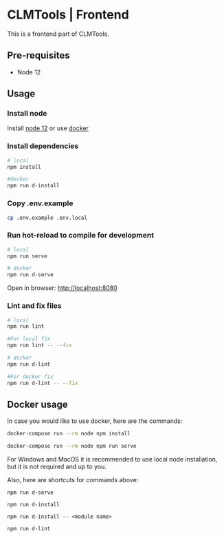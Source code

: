 # CLMTools | Frontend

This is a frontend part of CLMTools.

## Pre-requisites

- Node 12

## Usage

### Install node

Install [node 12](https://nodejs.org/en/) or use [docker](#docker-usage)


### Install dependencies

```bash
# local
npm install

#docker
npm run d-install
```

### Copy .env.example

```bash
cp .env.example .env.local
```

### Run hot-reload to compile for development

```bash
# local
npm run serve

# docker
npm run d-serve
```

Open in browser: [http://localhost:8080](http://localhost:8080)

### Lint and fix files

```bash
# local
npm run lint

#For local fix
npm run lint -- --fix

# docker
npm run d-lint

#For docker fix
npm run d-lint -- --fix
```

## Docker usage

In case you would like to use docker, here are the commands:

```bash
docker-compose run --rm node npm install

docker-compose run --rm node npm run serve
```

For Windows and MacOS it is recommended to use local node installation, but it is not required and up to you.

Also, here are shortcuts for commands above:

```
npm run d-serve

npm run d-install

npm run d-install -- <module name>

npm run d-lint
```

